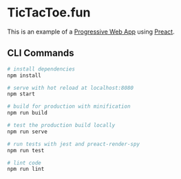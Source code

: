 # TicTacToe.fun

This is an example of a [Progressive Web App](https://developer.mozilla.org/en-US/docs/Web/Apps/Progressive) using [Preact](https://preactjs.com/).

## CLI Commands

``` bash
# install dependencies
npm install

# serve with hot reload at localhost:8080
npm start

# build for production with minification
npm run build

# test the production build locally
npm run serve

# run tests with jest and preact-render-spy 
npm run test

# lint code
npm run lint
```
